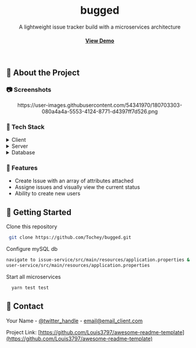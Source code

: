 <!--
Hey, thanks for using the awesome-readme-template template.  
If you have any enhancements, then fork this project and create a pull request 
or just open an issue with the label "enhancement".

Don't forget to give this project a star for additional support ;)
Maybe you can mention me or this repo in the acknowledgements too
-->
<div align="center">
  <h1>bugged</h1>
  
  <p>
    A lightweight issue tracker build with a microservices architecture
  </p>
 
<h4>
    <a href="https://github.com/Louis3797/awesome-readme-template/">View Demo</a>
  </h4>
</div>

<br />


  

<!-- About the Project -->
## :star2: About the Project


<!-- Screenshots -->
### :camera: Screenshots

<div align="center"> 
  https://user-images.githubusercontent.com/54341970/180703303-080a4a4a-5553-4124-8771-d4397ff7d526.png
</div>


<!-- TechStack -->
### :space_invader: Tech Stack

<details>
  <summary>Client</summary>
  <ul>
    <li><a href="https://reactjs.org/">React.js</a></li>
    <li><a href="https://tailwindcss.com/">BootstrapCSS</a></li>
  </ul>
</details>

<details>
  <summary>Server</summary>
  <ul>
    <li><a href="https://www.typescriptlang.org/">Java</a></li>
    <li><a href="https://expressjs.com/">Spring boot</a></li>
    <li><a href="https://go.dev/">Spring Cloud</a></li>
  </ul>
</details>

<details>
<summary>Database</summary>
  <ul>
 <li><a href="https://nestjs.com/">mySQL</a></li>
  </ul>
</details>

<!-- Features -->
### :dart: Features

- Create Issue with an array of attributes attached
- Assigne issues and visually view the current status
- Ability to create new users


<!-- Getting Started -->
## 	:toolbox: Getting Started

Clone this repository

```bash
 git clone https://github.com/Tochey/bugged.git
```

Configure mySQL db

```bash
navigate to issue-service/src/main/resources/application.properties &
user-service/src/main/resources/application.properties
```

Start all microservices

```bash
  yarn test test
```

<!-- Contact -->
## :handshake: Contact

Your Name - [@twitter_handle](https://twitter.com/twitter_handle) - email@email_client.com

Project Link: [https://github.com/Louis3797/awesome-readme-template](https://github.com/Louis3797/awesome-readme-template)


